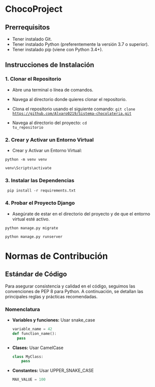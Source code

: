 # ChocoProject

## Prerrequisitos

- Tener instalado Git.
- Tener instalado Python (preferentemente la versión 3.7 o superior).
- Tener instalado pip (viene con Python 3.4+).

## Instrucciones de Instalación

### 1. Clonar el Repositorio

- Abre una terminal o línea de comandos.

- Navega al directorio donde quieres clonar el repositorio.

- Clona el repositorio usando el siguiente comando:
    <code>git clone https://github.com/Alvaro0219/Sistema-chocolateria.git</code>

- Navega al directorio del proyecto:
    <code>cd tu_repositorio</code>

### 2. Crear y Activar un Entorno Virtual

- Crear y Activar un Entorno Virtual:

<code>python -m venv venv</code>

<code>venv\Scripts\activate</code>

### 3. Instalar las Dependencias
<code> pip install -r requirements.txt</code>

### 4. Probar el Proyecto Django
- Asegúrate de estar en el directorio del proyecto y de que el entorno virtual esté activo.

<code>python manage.py migrate</code>

<code>python manage.py runserver</code>

# Normas de Contribución

## Estándar de Código

Para asegurar consistencia y calidad en el código, seguimos las convenciones de PEP 8 para Python. A continuación, se detallan las principales reglas y prácticas recomendadas.

### Nomenclatura

- **Variables y funciones:** Usar snake_case
  ```python
  variable_name = 42
  def function_name():
    pass

- **Clases:** Usar CamelCase
    ```python
    class MyClass:
        pass

- **Constantes:**  Usar UPPER_SNAKE_CASE
    ```python
    MAX_VALUE = 100









